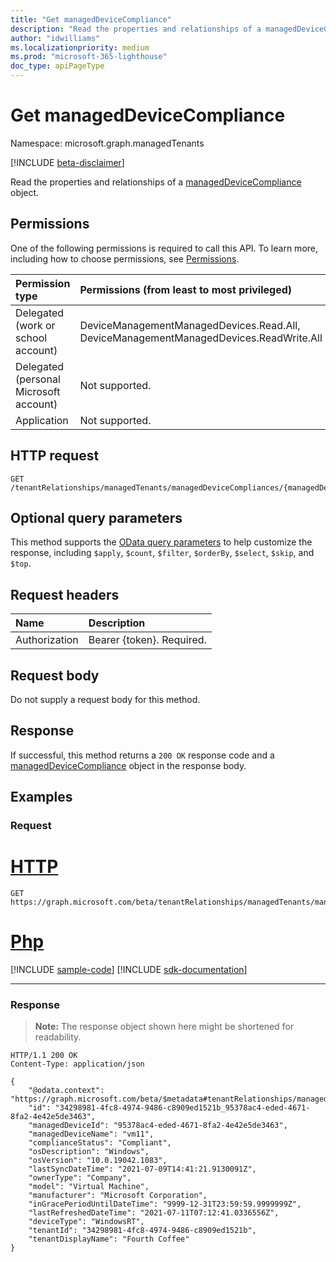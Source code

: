 ```yaml
---
title: "Get managedDeviceCompliance"
description: "Read the properties and relationships of a managedDeviceCompliance object."
author: "idwilliams"
ms.localizationpriority: medium
ms.prod: "microsoft-365-lighthouse"
doc_type: apiPageType
---
```


# Get managedDeviceCompliance
Namespace: microsoft.graph.managedTenants

[!INCLUDE [beta-disclaimer](../../includes/beta-disclaimer.md)]

Read the properties and relationships of a [managedDeviceCompliance](../resources/managedtenants-manageddevicecompliance.md) object.

## Permissions
One of the following permissions is required to call this API. To learn more, including how to choose permissions, see [Permissions](/graph/permissions-reference).

|Permission type|Permissions (from least to most privileged)|
|:---|:---|
|Delegated (work or school account)|DeviceManagementManagedDevices.Read.All, DeviceManagementManagedDevices.ReadWrite.All|
|Delegated (personal Microsoft account)|Not supported.|
|Application|Not supported.|

## HTTP request

<!-- {
  "blockType": "ignored"
}
-->
``` http
GET /tenantRelationships/managedTenants/managedDeviceCompliances/{managedDeviceComplianceId}
```

## Optional query parameters
This method supports the [OData query parameters](/graph/query-parameters) to help customize the response, including `$apply`, `$count`, `$filter`, `$orderBy`, `$select`, `$skip`, and `$top`.

## Request headers
|Name|Description|
|:---|:---|
|Authorization|Bearer {token}. Required.|

## Request body
Do not supply a request body for this method.

## Response

If successful, this method returns a `200 OK` response code and a [managedDeviceCompliance](../resources/managedtenants-manageddevicecompliance.md) object in the response body.

## Examples

### Request

# [HTTP](#tab/http)
<!-- {
  "blockType": "request",
  "name": "get_manageddevicecompliance"
}
-->
``` http
GET https://graph.microsoft.com/beta/tenantRelationships/managedTenants/managedDeviceCompliances/{managedDeviceComplianceId}
```

# [Php](#tab/php)
[!INCLUDE [sample-code](../includes/snippets/php/get-manageddevicecompliance-php-snippets.md)]
[!INCLUDE [sdk-documentation](../includes/snippets/snippets-sdk-documentation-link.md)]

---



### Response
>**Note:** The response object shown here might be shortened for readability.
<!-- {
  "blockType": "response",
  "truncated": true,
  "@odata.type": "microsoft.graph.managedTenants.managedDeviceCompliance"
}
-->
``` http
HTTP/1.1 200 OK
Content-Type: application/json

{
    "@odata.context": "https://graph.microsoft.com/beta/$metadata#tenantRelationships/managedTenants/managedDeviceCompliances/$entity",
    "id": "34298981-4fc8-4974-9486-c8909ed1521b_95378ac4-eded-4671-8fa2-4e42e5de3463",
    "managedDeviceId": "95378ac4-eded-4671-8fa2-4e42e5de3463",
    "managedDeviceName": "vm11",
    "complianceStatus": "Compliant",
    "osDescription": "Windows",
    "osVersion": "10.0.19042.1083",
    "lastSyncDateTime": "2021-07-09T14:41:21.9130091Z",
    "ownerType": "Company",
    "model": "Virtual Machine",
    "manufacturer": "Microsoft Corporation",
    "inGracePeriodUntilDateTime": "9999-12-31T23:59:59.9999999Z",
    "lastRefreshedDateTime": "2021-07-11T07:12:41.0336556Z",
    "deviceType": "WindowsRT",
    "tenantId": "34298981-4fc8-4974-9486-c8909ed1521b",
    "tenantDisplayName": "Fourth Coffee"
}
```
